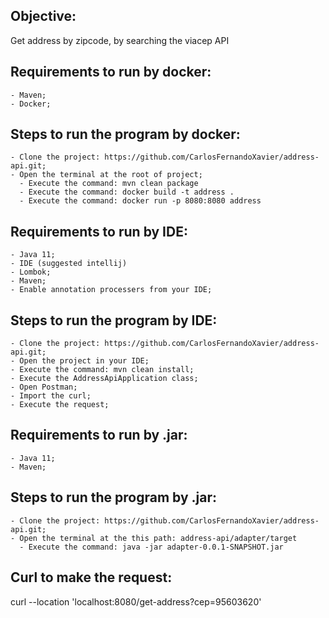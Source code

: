 ## Objective: ##

Get address by zipcode, by searching the viacep API

## Requirements to run by docker:

    - Maven;
    - Docker;
    
## Steps to run the program by docker:

    - Clone the project: https://github.com/CarlosFernandoXavier/address-api.git;
    - Open the terminal at the root of project;
      - Execute the command: mvn clean package
      - Execute the command: docker build -t address . 
      - Execute the command: docker run -p 8080:8080 address
   


## Requirements to run by IDE:

    - Java 11;
    - IDE (suggested intellij)
    - Lombok;
    - Maven;
    - Enable annotation processers from your IDE;
    
      
## Steps to run the program by IDE:

    - Clone the project: https://github.com/CarlosFernandoXavier/address-api.git;
    - Open the project in your IDE;
    - Execute the command: mvn clean install;
    - Execute the AddressApiApplication class;
    - Open Postman;
    - Import the curl;
    - Execute the request;
    

## Requirements to run by .jar:

    - Java 11;
    - Maven;

      
## Steps to run the program by .jar:

    - Clone the project: https://github.com/CarlosFernandoXavier/address-api.git;
    - Open the terminal at the this path: address-api/adapter/target
      - Execute the command: java -jar adapter-0.0.1-SNAPSHOT.jar

    
   
## Curl to make the request:
curl --location 'localhost:8080/get-address?cep=95603620'
    
